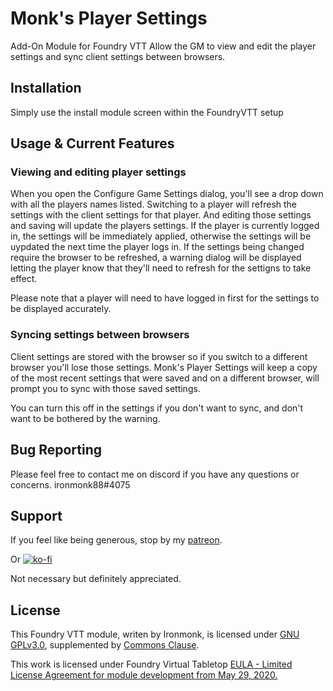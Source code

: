 # Monk's Player Settings
Add-On Module for Foundry VTT
Allow the GM to view and edit the player settings and sync client settings between browsers.

## Installation
Simply use the install module screen within the FoundryVTT setup

## Usage & Current Features

### Viewing and editing player settings

When you open the Configure Game Settings dialog, you'll see a drop down with all the players names listed.  Switching to a player will refresh the settings with the client settings for that player.  And editing those settings and saving will update the players settings.  If the player is currently logged in, the settings will be immediately applied, otherwise the settings will be uypdated the next time the player logs in.  If the settings being changed require the browser to be refreshed, a warning dialog will be displayed letting the player know that they'll need to refresh for the settigns to take effect.

Please note that a player will need to have logged in first for the settings to be displayed accurately.

### Syncing settings between browsers

Client settings are stored with the browser so if you switch to a different browser you'll lose those settings.  Monk's Player Settings will keep a copy of the most recent settings that were saved and on a different browser, will prompt you to sync with those saved settings.

You can turn this off in the settings if you don't want to sync, and don't want to be bothered by the warning.

## Bug Reporting
Please feel free to contact me on discord if you have any questions or concerns. ironmonk88#4075

## Support

If you feel like being generous, stop by my <a href="https://www.patreon.com/ironmonk">patreon</a>.

Or [![ko-fi](https://ko-fi.com/img/githubbutton_sm.svg)](https://ko-fi.com/R6R7BH5MT)

Not necessary but definitely appreciated.

## License
This Foundry VTT module, writen by Ironmonk, is licensed under [GNU GPLv3.0](https://www.gnu.org/licenses/gpl-3.0.en.html), supplemented by [Commons Clause](https://commonsclause.com/).

This work is licensed under Foundry Virtual Tabletop <a href="https://foundryvtt.com/article/license/">EULA - Limited License Agreement for module development from May 29, 2020.</a>
